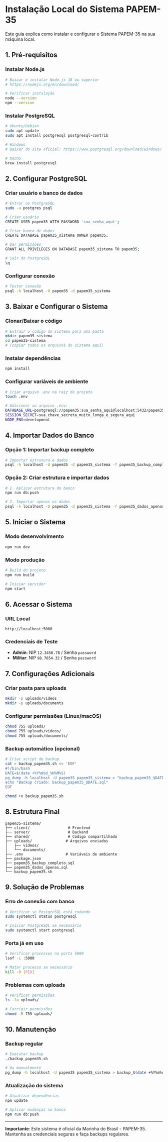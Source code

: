 # Instalação Local do Sistema PAPEM-35

Este guia explica como instalar e configurar o Sistema PAPEM-35 na sua máquina local.

## 1. Pré-requisitos

### Instalar Node.js
```bash
# Baixar e instalar Node.js 18 ou superior
# https://nodejs.org/en/download/

# Verificar instalação
node --version
npm --version
```

### Instalar PostgreSQL
```bash
# Ubuntu/Debian
sudo apt update
sudo apt install postgresql postgresql-contrib

# Windows
# Baixar do site oficial: https://www.postgresql.org/download/windows/

# macOS
brew install postgresql
```

## 2. Configurar PostgreSQL

### Criar usuário e banco de dados
```bash
# Entrar no PostgreSQL
sudo -u postgres psql

# Criar usuário
CREATE USER papem35 WITH PASSWORD 'sua_senha_aqui';

# Criar banco de dados
CREATE DATABASE papem35_sistema OWNER papem35;

# Dar permissões
GRANT ALL PRIVILEGES ON DATABASE papem35_sistema TO papem35;

# Sair do PostgreSQL
\q
```

### Configurar conexão
```bash
# Testar conexão
psql -h localhost -U papem35 -d papem35_sistema
```

## 3. Baixar e Configurar o Sistema

### Clonar/Baixar o código
```bash
# Extrair o código do sistema para uma pasta
mkdir papem35-sistema
cd papem35-sistema
# (copiar todos os arquivos do sistema aqui)
```

### Instalar dependências
```bash
npm install
```

### Configurar variáveis de ambiente
```bash
# Criar arquivo .env na raiz do projeto
touch .env

# Adicionar ao arquivo .env:
DATABASE_URL=postgresql://papem35:sua_senha_aqui@localhost:5432/papem35_sistema
SESSION_SECRET=sua_chave_secreta_muito_longa_e_segura_aqui
NODE_ENV=development
```

## 4. Importar Dados do Banco

### Opção 1: Importar backup completo
```bash
# Importar estrutura e dados
psql -h localhost -U papem35 -d papem35_sistema -f papem35_backup_completo.sql
```

### Opção 2: Criar estrutura e importar dados
```bash
# 1. Aplicar estrutura do banco
npm run db:push

# 2. Importar apenas os dados
psql -h localhost -U papem35 -d papem35_sistema -f papem35_dados_apenas.sql
```

## 5. Iniciar o Sistema

### Modo desenvolvimento
```bash
npm run dev
```

### Modo produção
```bash
# Build do projeto
npm run build

# Iniciar servidor
npm start
```

## 6. Acessar o Sistema

### URL Local
```
http://localhost:5000
```

### Credenciais de Teste
- **Admin**: NIP `12.3456.78` / Senha `password`
- **Militar**: NIP `98.7654.32` / Senha `password`

## 7. Configurações Adicionais

### Criar pasta para uploads
```bash
mkdir -p uploads/videos
mkdir -p uploads/documents
```

### Configurar permissões (Linux/macOS)
```bash
chmod 755 uploads/
chmod 755 uploads/videos/
chmod 755 uploads/documents/
```

### Backup automático (opcional)
```bash
# Criar script de backup
cat > backup_papem35.sh << 'EOF'
#!/bin/bash
DATE=$(date +%Y%m%d_%H%M%S)
pg_dump -h localhost -U papem35 papem35_sistema > "backup_papem35_$DATE.sql"
echo "Backup criado: backup_papem35_$DATE.sql"
EOF

chmod +x backup_papem35.sh
```

## 8. Estrutura Final

```
papem35-sistema/
├── client/                 # Frontend
├── server/                 # Backend
├── shared/                 # Código compartilhado
├── uploads/               # Arquivos enviados
│   ├── videos/
│   └── documents/
├── .env                   # Variáveis de ambiente
├── package.json
├── papem35_backup_completo.sql
├── papem35_dados_apenas.sql
└── backup_papem35.sh
```

## 9. Solução de Problemas

### Erro de conexão com banco
```bash
# Verificar se PostgreSQL está rodando
sudo systemctl status postgresql

# Iniciar PostgreSQL se necessário
sudo systemctl start postgresql
```

### Porta já em uso
```bash
# Verificar processos na porta 5000
lsof -i :5000

# Matar processo se necessário
kill -9 [PID]
```

### Problemas com uploads
```bash
# Verificar permissões
ls -la uploads/

# Corrigir permissões
chmod -R 755 uploads/
```

## 10. Manutenção

### Backup regular
```bash
# Executar backup
./backup_papem35.sh

# Ou manualmente
pg_dump -h localhost -U papem35 papem35_sistema > backup_$(date +%Y%m%d).sql
```

### Atualização do sistema
```bash
# Atualizar dependências
npm update

# Aplicar mudanças no banco
npm run db:push
```

---

**Importante**: Este sistema é oficial da Marinha do Brasil - PAPEM-35. Mantenha as credenciais seguras e faça backups regulares.